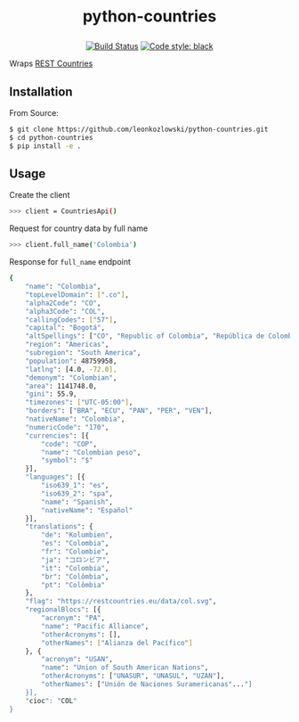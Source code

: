 # <p align="center"> python-countries </p>

<p align="center">
<a href="https://travis-ci.com/leonkozlowski/python-countries"><img alt="Build Status" src="https://travis-ci.com/leonkozlowski/python-countries.svg?branch=master"></a>
<a href="https://github.com/psf/black"><img alt="Code style: black" src="https://img.shields.io/badge/code%20style-black-000000.svg"></a>
</p>


Wraps [REST Countries](https://restcountries.eu/#api-endpoints-calling-code)


## Installation

From Source:
```bash
$ git clone https://github.com/leonkozlowski/python-countries.git
$ cd python-countries
$ pip install -e .
```

## Usage

Create the client
```bash
>>> client = CountriesApi()
```

Request for country data by full name
```bash
>>> client.full_name('Colombia')
```

Response for `full_name` endpoint
```bash
{
    "name": "Colombia",
    "topLevelDomain": [".co"],
    "alpha2Code": "CO",
    "alpha3Code": "COL",
    "callingCodes": ["57"],
    "capital": "Bogotá",
    "altSpellings": ["CO", "Republic of Colombia", "República de Colombia"],
    "region": "Americas",
    "subregion": "South America",
    "population": 48759958,
    "latlng": [4.0, -72.0],
    "demonym": "Colombian",
    "area": 1141748.0,
    "gini": 55.9,
    "timezones": ["UTC-05:00"],
    "borders": ["BRA", "ECU", "PAN", "PER", "VEN"],
    "nativeName": "Colombia",
    "numericCode": "170",
    "currencies": [{
        "code": "COP",
        "name": "Colombian peso",
        "symbol": "$"
    }],
    "languages": [{
        "iso639_1": "es",
        "iso639_2": "spa",
        "name": "Spanish",
        "nativeName": "Español"
    }],
    "translations": {
        "de": "Kolumbien",
        "es": "Colombia",
        "fr": "Colombie",
        "ja": "コロンビア",
        "it": "Colombia",
        "br": "Colômbia",
        "pt": "Colômbia"
    },
    "flag": "https://restcountries.eu/data/col.svg",
    "regionalBlocs": [{
        "acronym": "PA",
        "name": "Pacific Alliance",
        "otherAcronyms": [],
        "otherNames": ["Alianza del Pacífico"]
    }, {
        "acronym": "USAN",
        "name": "Union of South American Nations",
        "otherAcronyms": ["UNASUR", "UNASUL", "UZAN"],
        "otherNames": ["Unión de Naciones Suramericanas"..."]
    }],
    "cioc": "COL"
}
```